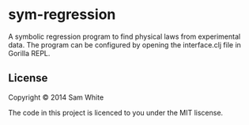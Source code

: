 # sym-regression

A symbolic regression program to find physical laws from experimental data. The program can be configured by opening the interface.clj file in Gorilla REPL. 


## License

Copyright © 2014 Sam White

The code in this project is licenced to you under the MIT liscense.
